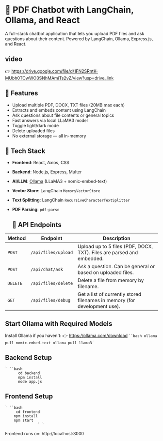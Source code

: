 # 📄 PDF Chatbot with LangChain, Ollama, and React

A full-stack chatbot application that lets you upload PDF files and ask questions about their content. Powered by LangChain, Ollama, Express.js, and React.
## video 
   👉 https://drive.google.com/file/d/1FN2SRntK-MUbh0TCwWO3SNhMAmiTs2vZ/view?usp=drive_link

## 🚀 Features

- Upload multiple PDF, DOCX, TXT files (20MB max each)
- Extracts and embeds content using LangChain
- Ask questions about file contents or general topics
- Fast answers via local LLaMA3 model
- Toggle light/dark mode
- Delete uploaded files
- No external storage — all in-memory

## 🧱 Tech Stack

- **Frontend**: React, Axios, CSS
- **Backend**: Node.js, Express, Multer
- **AI/LLM**: [Ollama](https://ollama.com/) (LLaMA3 + nomic-embed-text)
- **Vector Store**: LangChain `MemoryVectorStore`
- **Text Splitting**: LangChain `RecursiveCharacterTextSplitter`
- **PDF Parsing**: `pdf-parse`

  ## 📡 API Endpoints

| Method   | Endpoint             | Description                                                               |
|----------|----------------------|---------------------------------------------------------------------------|
| `POST`   | `/api/files/upload`  | Upload up to 5 files (PDF, DOCX, TXT). Files are parsed and embedded.     |
| `POST`   | `/api/chat/ask`      | Ask a question. Can be general or based on uploaded files.                |
| `DELETE` | `/api/files/delete`  | Delete a file from memory by filename.                                    |
| `GET`    | `/api/files/debug`   | Get a list of currently stored filenames in memory (for development use). |


## Start Ollama with Required Models
Install Ollama if you haven't:
👉 https://ollama.com/download
` ``bash
  ollama pull nomic-embed-text
  ollama pull llama3
                       ` `
## Backend Setup

    ` ``bash
          cd backend
          npm install
          node app.js 
           

## Frontend Setup
    ` ``bash
         cd frontend
        npm install
        npm start
                   ` `
Frontend runs on: http://localhost:3000

